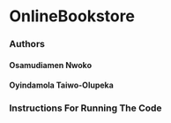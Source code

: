 # OnlineBookstore

### Authors
#### Osamudiamen Nwoko 

#### Oyindamola Taiwo-Olupeka 


### Instructions For Running The Code
